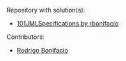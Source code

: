 Repository with solution(s):
* [101JMLSpecifications by rbonifacio](https://github.com/rbonifacio/101JMLSpecifications)

Contributors:
* [Rodrigo Bonifacio](http://github.com/rbonifacio)
